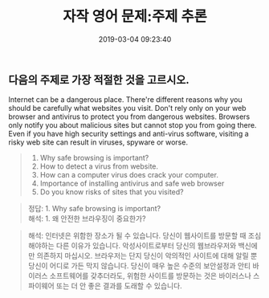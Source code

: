 ﻿---
layout: post
title:  "자작 영어 문제:주제 추론"
date:   2019-03-04 09:23:40
categories: "자작문제"
permalink: /archivers/own1
---

## 다음의 주제로 가장 적절한 것을 고르시오.
    
Internet can be a dangerous place. There're different reasons why you should be carefully what websites you visit. Don't rely only on your web browser and antivirus to protect you from dangerous websites. Browsers only notify you about malicious sites but cannot stop you from going there. Even if you have high security settings and anti-virus software, visiting a risky web site can result in viruses, spyware or worse.
     
> 1. Why safe browsing is important?
> 2. How to detect a virus from website.
> 3. How can a computer virus does crack your computer.
> 4. Importance of installing antivirus and safe web browser
> 5. Do you know risks of sites that you visited?  
            
  

<!--more-->


    
                
> 정답: 1. Why safe browsing is important?  
> 해석: 1. 왜 안전한 브라우징이 중요한가?
  
> 해석: 인터넷은 위함한 장소가 될 수 있습니다. 당신이 웹사이트를 방문할 때 조심해야하는 다른 이유가 있습니다. 악성사이트로부터 당신의 웹브라우저와 백신에만 의존하지 마십시오. 브라우저는 단지 당신이 악의적인 사이트에 대해 알릴 뿐 당신이 어디로 가든 막지 않습니다. 당신이 매우 높은 수준의 보안설정과 안티 바이러스 소프트웨어를 갖추더라도, 위험한 사이트를 방문하는 것은 바이러스나 스파이웨어 또는 더 안 좋은 결과를 도래할 수 있습니다.

